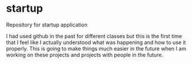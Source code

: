 # startup
Repository for startup application

I had used github in the past for different classes but this is the first time that I feel like I actually
understood what was happening and how to use it properly. This is going to make things much easier in the future
when I am working on these projects and projects with people in the future. 
